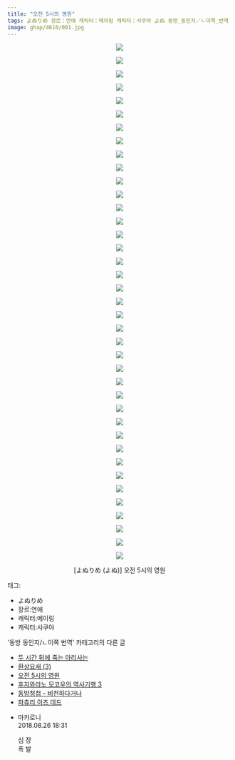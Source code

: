 ```yaml
---
title: "오전 5시의 영원"
tags: よぬりめ 장르：연애 캐릭터：메이링 캐릭터：사쿠야 よぬ 동방_동인지／ㄴ이쪽_번역
image: ghap/4610/001.jpg
---
```

<div class="article">
<p style="text-align: center; clear: none; float: none;"><img src="{{ site.nasurl }}/ghap/4610/001.jpg"/></p>
<p style="text-align: center; clear: none; float: none;"><img src="{{ site.nasurl }}/ghap/4610/002.jpg"/></p>
<p style="text-align: center; clear: none; float: none;"><img src="{{ site.nasurl }}/ghap/4610/003.jpg"/></p>
<p style="text-align: center; clear: none; float: none;"><img src="{{ site.nasurl }}/ghap/4610/004.jpg"/></p>
<p style="text-align: center; clear: none; float: none;"><img src="{{ site.nasurl }}/ghap/4610/005.jpg"/></p>
<p style="text-align: center; clear: none; float: none;"><img src="{{ site.nasurl }}/ghap/4610/006.jpg"/></p>
<p style="text-align: center; clear: none; float: none;"><img src="{{ site.nasurl }}/ghap/4610/007.jpg"/></p>
<p style="text-align: center; clear: none; float: none;"><img src="{{ site.nasurl }}/ghap/4610/008.jpg"/></p>
<p style="text-align: center; clear: none; float: none;"><img src="{{ site.nasurl }}/ghap/4610/009.jpg"/></p>
<p style="text-align: center; clear: none; float: none;"><img src="{{ site.nasurl }}/ghap/4610/010.jpg"/></p>
<p style="text-align: center; clear: none; float: none;"><img src="{{ site.nasurl }}/ghap/4610/011.jpg"/></p>
<p style="text-align: center; clear: none; float: none;"><img src="{{ site.nasurl }}/ghap/4610/012.jpg"/></p>
<p style="text-align: center; clear: none; float: none;"><img src="{{ site.nasurl }}/ghap/4610/013.jpg"/></p>
<p style="text-align: center; clear: none; float: none;"><img src="{{ site.nasurl }}/ghap/4610/014.jpg"/></p>
<p style="text-align: center; clear: none; float: none;"><img src="{{ site.nasurl }}/ghap/4610/015.jpg"/></p>
<p style="text-align: center; clear: none; float: none;"><img src="{{ site.nasurl }}/ghap/4610/016.jpg"/></p>
<p style="text-align: center; clear: none; float: none;"><img src="{{ site.nasurl }}/ghap/4610/017.jpg"/></p>
<p style="text-align: center; clear: none; float: none;"><img src="{{ site.nasurl }}/ghap/4610/018.jpg"/></p>
<p style="text-align: center; clear: none; float: none;"><img src="{{ site.nasurl }}/ghap/4610/019.jpg"/></p>
<p style="text-align: center; clear: none; float: none;"><img src="{{ site.nasurl }}/ghap/4610/020.jpg"/></p>
<p style="text-align: center; clear: none; float: none;"><img src="{{ site.nasurl }}/ghap/4610/021.jpg"/></p>
<p style="text-align: center; clear: none; float: none;"><img src="{{ site.nasurl }}/ghap/4610/022.jpg"/></p>
<p style="text-align: center; clear: none; float: none;"><img src="{{ site.nasurl }}/ghap/4610/023.jpg"/></p>
<p style="text-align: center; clear: none; float: none;"><img src="{{ site.nasurl }}/ghap/4610/024.jpg"/></p>
<p style="text-align: center; clear: none; float: none;"><img src="{{ site.nasurl }}/ghap/4610/025.jpg"/></p>
<p style="text-align: center; clear: none; float: none;"><img src="{{ site.nasurl }}/ghap/4610/026.jpg"/></p>
<p style="text-align: center; clear: none; float: none;"><img src="{{ site.nasurl }}/ghap/4610/027.jpg"/></p>
<p style="text-align: center; clear: none; float: none;"><img src="{{ site.nasurl }}/ghap/4610/028.jpg"/></p>
<p style="text-align: center; clear: none; float: none;"><img src="{{ site.nasurl }}/ghap/4610/029.jpg"/></p>
<p style="text-align: center; clear: none; float: none;"><img src="{{ site.nasurl }}/ghap/4610/030.jpg"/></p>
<p style="text-align: center; clear: none; float: none;"><img src="{{ site.nasurl }}/ghap/4610/031.jpg"/></p>
<p style="text-align: center; clear: none; float: none;"><img src="{{ site.nasurl }}/ghap/4610/032.jpg"/></p>
<p style="text-align: center; clear: none; float: none;"><img src="{{ site.nasurl }}/ghap/4610/033.jpg"/></p>
<p style="text-align: center; clear: none; float: none;"><img src="{{ site.nasurl }}/ghap/4610/034.jpg"/></p>
<p style="text-align: center; clear: none; float: none;"><img src="{{ site.nasurl }}/ghap/4610/035.jpg"/></p>
<p style="text-align: center; clear: none; float: none;"><img src="{{ site.nasurl }}/ghap/4610/036.jpg"/></p>
<p style="text-align: center; clear: none; float: none;"><img src="{{ site.nasurl }}/ghap/4610/037.jpg"/></p>
<p style="text-align: center; clear: none; float: none;"><img src="{{ site.nasurl }}/ghap/4610/038.jpg"/></p>
<p style="text-align: center; clear: none; float: none;"><img src="{{ site.nasurl }}/ghap/4610/039.jpg"/></p>
<p style="text-align: center; clear: none; float: none;">[よぬりめ (よぬ)] 오전 5시의 영원</p>
</div><div class="tagTrail">
<p>태그: </p>
<ul>
<li>よぬりめ</li>
<li>장르:연애</li>
<li>캐릭터:메이링</li>
<li>캐릭터:사쿠야</li>
</ul>
</div><div class="another">
<p>'동방 동인지/ㄴ이쪽 번역' 카테고리의 다른 글</p>
<ul>
<li><a href="/2018-08-30-ghap_4639">두 시간 뒤에 죽는 마리사는</a></li>
<li><a href="/2018-08-29-ghap_4632">환상요새 (3)</a></li>
<li><a href="/2018-08-26-ghap_4610">오전 5시의 영원</a></li>
<li><a href="/2018-08-23-ghap_4607">후지와라노 모코우의 역사기행 3</a></li>
<li><a href="/2018-08-16-ghap_4601">동방청첩 - 비천하다거나</a></li>
<li><a href="/2018-08-16-ghap_4600">파츄리 이즈 데드</a></li>
</ul>
</div><div class="cb_module cb_fluid">
<div class="cb_wrt cb_profile">
<div class="comment">
<ul>
<li class="cb_thumb_off" id="comment15318052">
<div class="cb_comment_area">
<div class="cb_info_area">
<div class="cb_section">
<span class="cb_nick_name">마카로니</span>
</div>
<div class="cb_section">
<span class="cb_date">2018.08.26 18:31 </span>
</div>
</div>
<div class="cb_dsc_comment">
<p class="cb_dsc">
											심 장<br/>
폭 발
										</p>
</div>
</div></li>
</ul>
</div>
</div><!-- commentList close -->
</div>